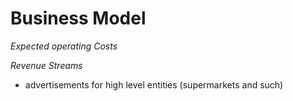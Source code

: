 # Business Model

*Expected operating Costs*

*Revenue Streams*

- advertisements for high level entities (supermarkets and such)